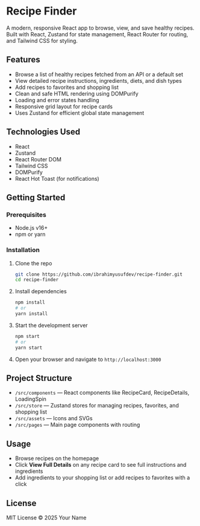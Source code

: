# Recipe Finder

A modern, responsive React app to browse, view, and save healthy recipes. Built with React, Zustand for state management, React Router for routing, and Tailwind CSS for styling.

## Features

* Browse a list of healthy recipes fetched from an API or a default set
* View detailed recipe instructions, ingredients, diets, and dish types
* Add recipes to favorites and shopping list
* Clean and safe HTML rendering using DOMPurify
* Loading and error states handling
* Responsive grid layout for recipe cards
* Uses Zustand for efficient global state management

## Technologies Used

* React
* Zustand
* React Router DOM
* Tailwind CSS
* DOMPurify
* React Hot Toast (for notifications)

## Getting Started

### Prerequisites

* Node.js v16+
* npm or yarn

### Installation

1. Clone the repo

   ```bash
   git clone https://github.com/ibrahimyusufdev/recipe-finder.git
   cd recipe-finder
   ```

2. Install dependencies

   ```bash
   npm install
   # or
   yarn install
   ```

3. Start the development server

   ```bash
   npm start
   # or
   yarn start
   ```

4. Open your browser and navigate to `http://localhost:3000`

## Project Structure

* `/src/components` — React components like RecipeCard, RecipeDetails, LoadingSpin
* `/src/store` — Zustand stores for managing recipes, favorites, and shopping list
* `/src/assets` — Icons and SVGs
* `/src/pages` — Main page components with routing

## Usage

* Browse recipes on the homepage
* Click **View Full Details** on any recipe card to see full instructions and ingredients
* Add ingredients to your shopping list or add recipes to favorites with a click

## License

MIT License © 2025 Your Name
